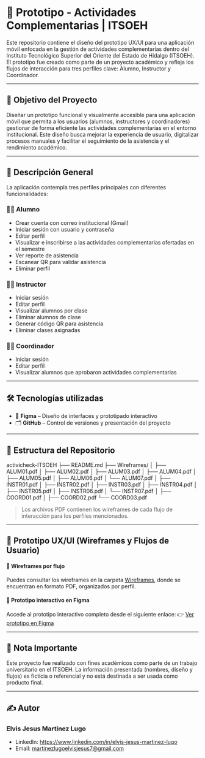 # 📱 Prototipo - Actividades Complementarias | ITSOEH

Este repositorio contiene el diseño del prototipo UX/UI para una aplicación móvil enfocada en la gestión de actividades complementarias dentro del Instituto Tecnológico Superior del Oriente del Estado de Hidalgo (ITSOEH). El prototipo fue creado como parte de un proyecto académico y refleja los flujos de interacción para tres perfiles clave: Alumno, Instructor y Coordinador.

---

## 🎯 Objetivo del Proyecto

Diseñar un prototipo funcional y visualmente accesible para una aplicación móvil que permita a los usuarios (alumnos, instructores y coordinadores) gestionar de forma eficiente las actividades complementarias en el entorno institucional. Este diseño busca mejorar la experiencia de usuario, digitalizar procesos manuales y facilitar el seguimiento de la asistencia y el rendimiento académico.

---

## 🧩 Descripción General

La aplicación contempla tres perfiles principales con diferentes funcionalidades:

### 👨‍🎓 Alumno
- Crear cuenta con correo institucional (Gmail)
- Iniciar sesión con usuario y contraseña
- Editar perfil
- Visualizar e inscribirse a las actividades complementarias ofertadas en el semestre
- Ver reporte de asistencia
- Escanear QR para validar asistencia
- Eliminar perfil

### 👨‍🏫 Instructor
- Iniciar sesión
- Editar perfil
- Visualizar alumnos por clase
- Eliminar alumnos de clase
- Generar código QR para asistencia
- Eliminar clases asignadas

### 🧑‍💼 Coordinador
- Iniciar sesión
- Editar perfil
- Visualizar alumnos que aprobaron actividades complementarias

---

## 🛠 Tecnologías utilizadas

- 🎨 **Figma** – Diseño de interfaces y prototipado interactivo
- 🗂 **GitHub** – Control de versiones y presentación del proyecto

---

## 📁 Estructura del Repositorio
activicheck-ITSOEH
├── README.md
├── Wireframes/
│ ├── ALUM01.pdf
│ ├── ALUM02.pdf
│ ├── ALUM03.pdf
│ ├── ALUM04.pdf
│ ├── ALUM05.pdf
│ ├── ALUM06.pdf
│ └── ALUM07.pdf
│ ├── INSTR01.pdf
│ ├── INSTR02.pdf
│ ├── INSTR03.pdf
│ ├── INSTR04.pdf
│ ├── INSTR05.pdf
│ ├── INSTR06.pdf
│ └── INSTR07.pdf
│ ├── COORD01.pdf
│ ├── COORD02.pdf
  └── COORD03.pdf

> Los archivos PDF contienen los wireframes de cada flujo de interacción para los perfiles mencionados.

---

## 🎨 Prototipo UX/UI (Wireframes y Flujos de Usuario)

#### 📂 Wireframes por flujo
Puedes consultar los wireframes en la carpeta [Wireframes](./Wireframes), donde se encuentran en formato PDF, organizados por perfil.

#### 🔗 Prototipo interactivo en Figma
Accede al prototipo interactivo completo desde el siguiente enlace:
👉  [Ver prototipo en Figma](https://www.figma.com/proto/9BOv5Vgdb0bdylQ2vJUcPO/Flujos-Usuario---ActivyCheck?node-id=1-113&starting-point-node-id=40%3A1384&t=Bjp471CgbwITx6xE-1)

---

## 📌 Nota Importante

Este proyecto fue realizado con fines académicos como parte de un trabajo universitario en el ITSOEH. La información presentada (nombres, diseño y flujos) es ficticia o referencial y no está destinada a ser usada como producto final.

---

## ✍️ Autor

### Elvis Jesus Martinez Lugo  
- LinkedIn: https://www.linkedin.com/in/elvis-jesus-martinez-lugo
- Email: martinezlugoelvisjesus7@gmail.com
